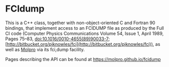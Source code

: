 FCIdump
=======
This is a C++ class, together with non-object-oriented C and Fortran 90 bindings, that implement access
 to an FCIDUMP file as produced by the Full CI code (Computer Physics Communications
Volume 54, Issue 1, April 1989, Pages 75–83,
[doi:10.1016/0010-4655(89)90033-7](http://dx.doi.org/10.1016/0010-4655(89)90033-7);
[http://bitbucket.org/pjknowles/fci](http://bitbucket.org/pjknowles/fci)),
as well as [Molpro](http://www.molpro.net) via its fci,dump facility.

Pages describing the API can be found at https://molpro.github.io/fcidump
